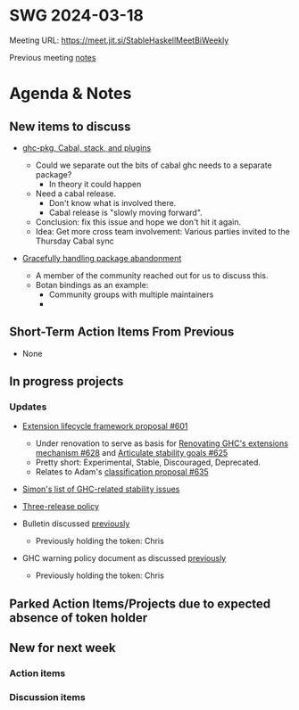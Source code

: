 SWG 2024-03-18
==============

Meeting URL: https://meet.jit.si/StableHaskellMeetBiWeekly

Previous meeting [notes](https://github.com/haskellfoundation/stability/blob/main/meetings/2024-03-04.md)

# Agenda & Notes

## New items to discuss

- [ghc-pkg, Cabal, stack, and plugins](https://gitlab.haskell.org/ghc/ghc/-/issues/24518)
  - Could we separate out the bits of cabal ghc needs to a separate package?
    - In theory it could happen
  - Need a cabal release.
    - Don't know what is involved there.
    - Cabal release is "slowly moving forward".
  - Conclusion: fix this issue and hope we don't hit it again.
  - Idea: Get more cross team involvement: Various parties invited to the Thursday Cabal sync

- [Gracefully handling package abandonment](https://github.com/commercialhaskell/stackage/issues/7336)
  - A member of the community reached out for us to discuss this.
  - Botan bindings as an example:
    - Community groups with multiple maintainers
    -



## Short-Term Action Items From Previous
- None

## In progress projects
### Updates

  - [Extension lifecycle framework proposal #601](https://github.com/ghc-proposals/ghc-proposals/pull/601)
    - Under renovation to serve as basis for [Renovating GHC's extensions mechanism #628](https://github.com/ghc-proposals/ghc-proposals/pull/628) and [Articulate stability goals #625](https://github.com/ghc-proposals/ghc-proposals/pull/625)
    - Pretty short: Experimental, Stable, Discouraged, Deprecated.
    - Relates to Adam's [classification proposal #635](https://github.com/ghc-proposals/ghc-proposals/discussions/635)

  - [Simon's list of GHC-related stability issues](https://docs.google.com/document/d/1sX_rXHx8Mj3Kae9GalR2BwZ5-xzl7UpnpMBwl4dqsWY/edit?usp=sharing)

  - [Three-release policy](https://github.com/ghc-proposals/ghc-proposals/issues/629)


  - Bulletin discussed [previously](https://github.com/haskellfoundation/stability/blob/main/meetings/2022-10-17.md)
    - Previously holding the token: Chris

  - GHC warning policy document as discussed [previously](https://github.com/haskellfoundation/stability/blob/main/meetings/2022-05-30.md)
    - Previously holding the token: Chris

## Parked Action Items/Projects due to expected absence of token holder

## New for next week

### Action items

### Discussion items
